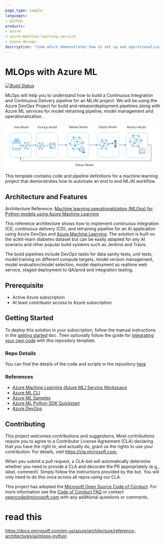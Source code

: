 ```yaml
---
page_type: sample
languages:
- python
products:
- azure
- azure-machine-learning-service
- azure-devops
description: "Code which demonstrates how to set up and operationalize an MLOps flow leveraging Azure Machine Learning and Azure DevOps."
---
```


# MLOps with Azure ML

[![Build Status](https://aidemos.visualstudio.com/MLOps/_apis/build/status/microsoft.MLOpsPython?branchName=master)](https://aidemos.visualstudio.com/MLOps/_build/latest?definitionId=151&branchName=master)

MLOps will help you to understand how to build a Continuous Integration and Continuous Delivery pipeline for an ML/AI project. We will be using the Azure DevOps Project for build and release/deployment pipelines along with Azure ML services for model retraining pipeline, model management and operationalization.

![ML lifecycle](/docs/images/ml-lifecycle.png)

This template contains code and pipeline definitions for a machine learning project that demonstrates how to automate an end to end ML/AI workflow.

## Architecture and Features

Architecture Reference: [Machine learning operationalization (MLOps) for Python models using Azure Machine Learning](https://docs.microsoft.com/en-us/azure/architecture/reference-architectures/ai/mlops-python)

This reference architecture shows how to implement continuous integration (CI), continuous delivery (CD), and retraining pipeline for an AI application using Azure DevOps and [Azure Machine Learning](/azure/machine-learning/service/overview-what-is-azure-ml). The solution is built on the scikit-learn diabetes dataset but can be easily adapted for any AI scenario and other popular build systems such as Jenkins and Travis.

The build pipelines include DevOps tasks for data sanity tests, unit tests, model training on different compute targets, model version management, model evaluation/model selection, model deployment as realtime web service, staged deployment to QA/prod and integration testing.

## Prerequisite

- Active Azure subscription
- At least contributor access to Azure subscription

## Getting Started

To deploy this solution in your subscription, follow the manual instructions in the [getting started](docs/getting_started.md) doc. Then optionally follow the guide for [integrating your own code](docs/custom_model.md) with this repository template.

### Repo Details

You can find the details of the code and scripts in the repository [here](/docs/code_description.md)

### References

- [Azure Machine Learning (Azure ML) Service Workspace](https://docs.microsoft.com/en-us/azure/machine-learning/service/overview-what-is-azure-ml)
- [Azure ML CLI](https://docs.microsoft.com/en-us/azure/machine-learning/service/reference-azure-machine-learning-cli)
- [Azure ML Samples](https://docs.microsoft.com/en-us/azure/machine-learning/service/samples-notebooks)
- [Azure ML Python SDK Quickstart](https://docs.microsoft.com/en-us/azure/machine-learning/service/quickstart-create-workspace-with-python)
- [Azure DevOps](https://docs.microsoft.com/en-us/azure/devops/?view=vsts)

## Contributing

This project welcomes contributions and suggestions. Most contributions require you to agree to a Contributor License Agreement (CLA) declaring that you have the right to, and actually do, grant us the rights to use your contribution. For details, visit <https://cla.microsoft.com.>

When you submit a pull request, a CLA-bot will automatically determine whether you need to provide a CLA and decorate the PR appropriately (e.g., label, comment). Simply follow the instructions provided by the bot. You will only need to do this once across all repos using our CLA.

This project has adopted the [Microsoft Open Source Code of Conduct](https://opensource.microsoft.com/codeofconduct/). For more information see the [Code of Conduct FAQ](https://opensource.microsoft.com/codeofconduct/faq/) or contact [opencode@microsoft.com](mailto:opencode@microsoft.com) with any additional questions or comments.

# read this 

https://docs.microsoft.com/en-us/azure/architecture/reference-architectures/ai/mlops-python